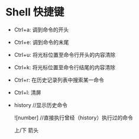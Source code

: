 # Shell 快捷键

- Ctrl+a: 调到命令的开头
- Ctrl+e: 调到命令的末尾
- Ctrl+u: 将光标位置至命令行开头的内容清除
- Ctrl+k: 将光标位置至命令行结尾的内容清除
- Ctrl+r: 在历史记录列表中搜索某一命令
- Ctrl+l: 清屏


- history //显示历史命令

	![number] //直接执行曾经（history）执行过的命令
	
	上/下 箭头
